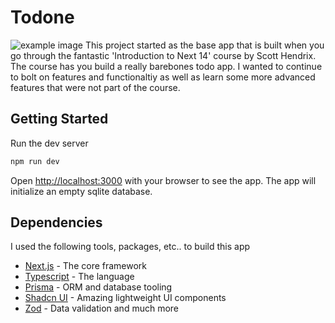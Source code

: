 # Todone

![example image]()
This project started as the base app that is built when you go through the fantastic 'Introduction to Next 14' course by Scott Hendrix. The course has you build a really barebones todo app. I wanted to continue to bolt on features and functionaltiy as well as learn some more advanced features that were not part of the course.

## Getting Started

Run the dev server

```bash
npm run dev
```

Open [http://localhost:3000](http://localhost:3000) with your browser to see the app. The app will initialize an empty sqlite database. 

## Dependencies

I used the following tools, packages, etc.. to build this app

- [Next.js](https://nextjs.org/) - The core framework
- [Typescript](https://typescript.org) - The language
- [Prisma](https://nextjs.org/learn) - ORM and database tooling
- [Shadcn UI](https://nextjs.org/learn) - Amazing lightweight UI components
- [Zod](https://nextjs.org/learn) - Data validation and much more